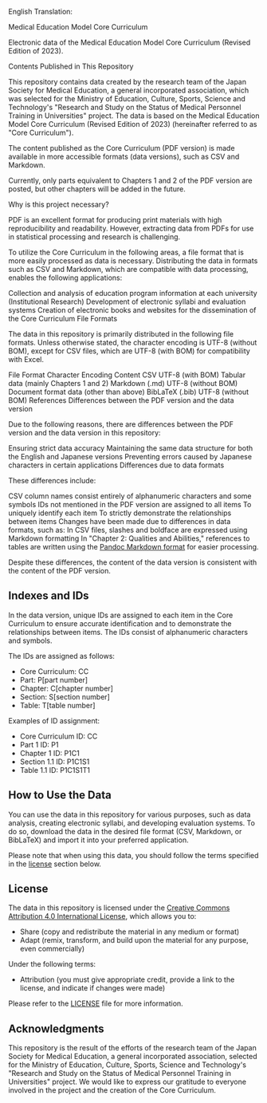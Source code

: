 English Translation:

Medical Education Model Core Curriculum

Electronic data of the Medical Education Model Core Curriculum (Revised Edition of 2023).

Contents Published in This Repository

This repository contains data created by the research team of the Japan Society for Medical Education, a general incorporated association, which was selected for the Ministry of Education, Culture, Sports, Science and Technology's "Research and Study on the Status of Medical Personnel Training in Universities" project. The data is based on the Medical Education Model Core Curriculum (Revised Edition of 2023) (hereinafter referred to as "Core Curriculum").

The content published as the Core Curriculum (PDF version) is made available in more accessible formats (data versions), such as CSV and Markdown.

Currently, only parts equivalent to Chapters 1 and 2 of the PDF version are posted, but other chapters will be added in the future.

Why is this project necessary?

PDF is an excellent format for producing print materials with high reproducibility and readability. However, extracting data from PDFs for use in statistical processing and research is challenging.

To utilize the Core Curriculum in the following areas, a file format that is more easily processed as data is necessary. Distributing the data in formats such as CSV and Markdown, which are compatible with data processing, enables the following applications:

Collection and analysis of education program information at each university (Institutional Research)
Development of electronic syllabi and evaluation systems
Creation of electronic books and websites for the dissemination of the Core Curriculum
File Formats

The data in this repository is primarily distributed in the following file formats. Unless otherwise stated, the character encoding is UTF-8 (without BOM), except for CSV files, which are UTF-8 (with BOM) for compatibility with Excel.

File Format	Character Encoding	Content
CSV	UTF-8 (with BOM)	Tabular data (mainly Chapters 1 and 2)
Markdown (.md)	UTF-8 (without BOM)	Document format data (other than above)
BibLaTeX (.bib)	UTF-8 (without BOM)	References
Differences between the PDF version and the data version

Due to the following reasons, there are differences between the PDF version and the data version in this repository:

Ensuring strict data accuracy
Maintaining the same data structure for both the English and Japanese versions
Preventing errors caused by Japanese characters in certain applications
Differences due to data formats

These differences include:

CSV column names consist entirely of alphanumeric characters and some symbols
IDs not mentioned in the PDF version are assigned to all items
To uniquely identify each item
To strictly demonstrate the relationships between items
Changes have been made due to differences in data formats, such as:
In CSV files, slashes and boldface are expressed using Markdown formatting
In "Chapter 2: Qualities and Abilities," references to tables are written using the [Pandoc Markdown format](https://pandoc-doc-ja.readthedocs.io/ja/latest/users-guide.html#tables) for easier processing.

Despite these differences, the content of the data version is consistent with the content of the PDF version.

## Indexes and IDs

In the data version, unique IDs are assigned to each item in the Core Curriculum to ensure accurate identification and to demonstrate the relationships between items. The IDs consist of alphanumeric characters and symbols.

The IDs are assigned as follows:

- Core Curriculum: CC
- Part: P[part number]
- Chapter: C[chapter number]
- Section: S[section number]
- Table: T[table number]

Examples of ID assignment:

- Core Curriculum ID: CC
- Part 1 ID: P1
- Chapter 1 ID: P1C1
- Section 1.1 ID: P1C1S1
- Table 1.1 ID: P1C1S1T1

## How to Use the Data

You can use the data in this repository for various purposes, such as data analysis, creating electronic syllabi, and developing evaluation systems. To do so, download the data in the desired file format (CSV, Markdown, or BibLaTeX) and import it into your preferred application.

Please note that when using this data, you should follow the terms specified in the [license](#license) section below.

## License

The data in this repository is licensed under the [Creative Commons Attribution 4.0 International License](http://creativecommons.org/licenses/by/4.0/), which allows you to:

- Share (copy and redistribute the material in any medium or format)
- Adapt (remix, transform, and build upon the material for any purpose, even commercially)

Under the following terms:

- Attribution (you must give appropriate credit, provide a link to the license, and indicate if changes were made)

Please refer to the [LICENSE](LICENSE) file for more information.

## Acknowledgments

This repository is the result of the efforts of the research team of the Japan Society for Medical Education, a general incorporated association, selected for the Ministry of Education, Culture, Sports, Science and Technology's "Research and Study on the Status of Medical Personnel Training in Universities" project. We would like to express our gratitude to everyone involved in the project and the creation of the Core Curriculum.
